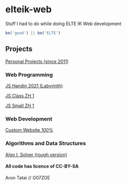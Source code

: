 # elteik-web
Stuff I had to do while doing ELTE IK Web development
 
```javascript
be('good') || be('ELTE')
```
 
## Projects

[Personal Projects (since 2011)](https://rontap.github.io/rts-nxt/index.html)

### Web Programming
[JS Handin 2021 (Labyrinth)](https://rontap.github.io/elteik-web/js/bead1/index.html)

[JS Class ZH 1](https://rontap.github.io/elteik-web/js/bigzh1/index.html)

[JS Small ZH 1](https://rontap.github.io/elteik-web/js/zh1/index.html) 

### Web Development
[Custom Website *100%*](https://rontap.github.io/elteik-web/webfejlesztes-weboldal/index.html)

### Algorithms and Data Structures 
[Algo I. Solver (rough version)](https://rontap.github.io/elteik-web/algoi-megoldo/index.html)


#### All code has licence of CC-BY-SA 
Aron Tatai // G07ZOE